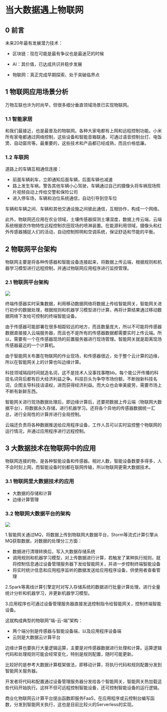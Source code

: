 # 当大数据遇上物联网

## 0 前言

未来20年最有发展潜力技术：

- 区块链：现在可能是最有争议也是最迷茫的时候

- AI：其价值，已达成共识并稳步发展

- 物联网：真正完成早期探索、处于突破临界点


## 1 物联网应用场景分析

万物互联也许为时尚早，但很多细分垂直领域场景已实现物联网。

### 1.1 智能家居

和我们最接近，也是最普及的物联网。各种大家电都有上网和远程控制功能。小米所有家电都通过网络控制，这些设备和智能音箱联通，可通过语音控制台灯、电饭煲、自动窗帘等。最重要的，这些技术和产品都已经成熟，而且价格低廉。

### 1.2 车联网

道路上的车辆互相通信连接：

- 前面车辆刹车，立即通知后面车辆，后面车辆也减速
- 路上发生车祸，警告其他车辆小心驾驶，车辆通过自己的摄像头将车祸现场照片视频自动上传给交警和保险公司
- 进入停车场，车辆和泊位系统通信，自动引导到空车位

车辆和车辆之间、车辆和其他交通设施之间彼此通信，互相协作，构成一个网络。

此外，物联网还应用在农业领域，土壤传感器探测土壤湿度，数据上传云端，云端系统根据农作物特性远程控制农田现场的喷淋装置。在能源利用领域，摄像头和红外传感器捕捉人们的活动，自动控制照明和空调系统，保证舒适和节能的平衡。

## 2 物联网平台架构

物联网主要是将各种传感器和智能设备连接起来，将数据上传云端，根据规则和机器学习模型进行远程控制，并通过物联网应用程序进行监控管理。

### 2.1 物联网平台架构



![](https://my-img.javaedge.com.cn/javaedge-blog/2024/11/16579eb63a982f8962fb69a500d6e7f6.png)

终端传感器实时采集数据，利用移动数据网络将数据上传给智能网关，智能网关进行初步的数据处理，根据规则和机器学习模型进行计算，再将计算结果通过移动数据网络下发给可控制的终端智能设备。

由于传感器可能部署在很多相距较远的地方，而且数量庞大，所以不可能将传感器数据直接接入云端服务器，而且也不是所有的传感器数据都需要实时上传云端。所以，需要有一个在传感器现场的前置服务器进行现场管理。智能网关就是距离现场传感器最近的一个计算机。

由于智能网关布置在物联网的作业现场，和传感器很近，处于整个云计算的边缘，所以在智能网关上的计算也叫边缘计算。

科技领域隔段时间就造名词，这不是技术人没事找事瞎bb。每个能公开传播的科技名词背后都有巨大经济利益之争。科技巨头为争夺市场份额，不断抛新科技名词，企图主导科技话语权，进而获得经济利益。而大众也会审美疲劳，需要市场上不断有新鲜东西。

智能网关进行现场数据处理后，即边缘计算后，还要把数据上传云端（物联网大数据平台），将数据永久存储，进行机器学习。还将各个异地的传感器数据统一汇总，进行全局性的计算并进行全局控制。

云端还负责将各种数据推送给应用程序设备，工作人员可以实时监控整个物联网的运行情况，并通过应用程序进行远程控制。

## 3 大数据技术在物联网中的应用

物联网连接的物，是各种智能设备和传感器。相对人数，智能设备数要多得多，人不会时刻上网，而智能设备时刻都在联网传输，所以物联网更需大数据技术。

### 3.1 物联网里大数据技术的应用

- 大数据的存储和计算
- 边缘计算管理

### 3.2 物联网大数据平台的架构



![](https://my-img.javaedge.com.cn/javaedge-blog/2024/11/6864563d8f476c21c12aed896953cf59.png)

1.智能网关通过MQ，将数据上传到物联网大数据平台，Storm等流式计算引擎从MQ获取数据，对数据的处理分三方面：

- 数据进行清理转换后，写入大数据存储系统
- 调用规则和机器学习模型，对上传数据进行计算，若触发了某种执行规则，就将控制信息通过设备管理服务器下发给智能网关，并进一步控制终端智能设备
- 将实时统计信息和应用程序监听的数据发送给应用程序设备，供使用者查看管理

2.Spark等离线计算引擎定时对写入存储系统的数据进行批量计算处理，进行全量统计分析和机器学习，并更新机器学习模型。

3.应用程序也可通过设备管理服务器直接发送控制指令给智能网关，控制终端智能设备。

这就构成典型的物联网“端-云-端”架构：

- 两个端分别是传感器与智能设备端，以及应用程序设备端
- 云则是大数据云计算平台

边缘计算也要执行大量逻辑运算，主要是对传感器数据进行处理和计算。运算逻辑代码和处理规则可能会经常变化，特别是规则配置，随时可能更新。

比较好的是参考大数据计算框架做法，即移动计算，将执行代码和规则配置分发到智能网关服务器。

开发者将代码和配置通过设备管理服务器分发给各个智能网关，智能网关热加载这些代码开始执行。这样不但可远程控制智能设备，还可控制智能设备的运行逻辑。

商业化物联网云计算平台提出函数即服务FaaS，在应用程序或云控制台编写函数，分发到智能网关执行，这也是目前比较火的Serverless的实现。